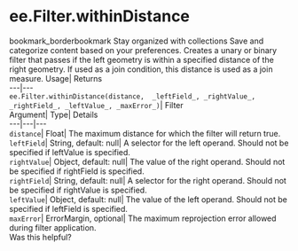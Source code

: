  
#  ee.Filter.withinDistance
bookmark_borderbookmark Stay organized with collections  Save and categorize content based on your preferences.
Creates a unary or binary filter that passes if the left geometry is within a specified distance of the right geometry. If used as a join condition, this distance is used as a join measure. 
Usage| Returns  
---|---  
`ee.Filter.withinDistance(distance,  _leftField_, _rightValue_, _rightField_, _leftValue_, _maxError_)`| Filter  
Argument| Type| Details  
---|---|---  
`distance`| Float| The maximum distance for which the filter will return true.  
`leftField`| String, default: null| A selector for the left operand. Should not be specified if leftValue is specified.  
`rightValue`| Object, default: null| The value of the right operand. Should not be specified if rightField is specified.  
`rightField`| String, default: null| A selector for the right operand. Should not be specified if rightValue is specified.  
`leftValue`| Object, default: null| The value of the left operand. Should not be specified if leftField is specified.  
`maxError`| ErrorMargin, optional| The maximum reprojection error allowed during filter application.  
Was this helpful?
